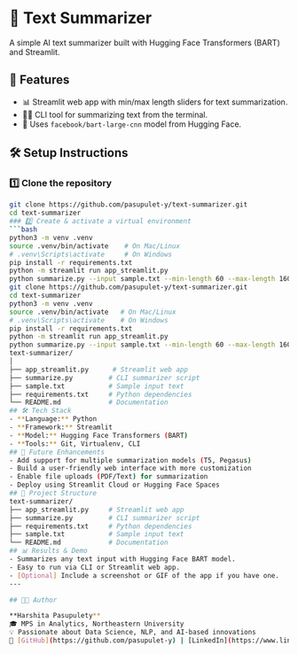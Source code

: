 # 🧠 Text Summarizer

A simple AI text summarizer built with Hugging Face Transformers (BART) and Streamlit.

## 🚀 Features
- 📊 Streamlit web app with min/max length sliders for text summarization.
- 🧑‍💻 CLI tool for summarizing text from the terminal.
- 🤗 Uses `facebook/bart-large-cnn` model from Hugging Face.

## 🛠️ Setup Instructions

### 1️⃣ Clone the repository
```bash
git clone https://github.com/pasupulet-y/text-summarizer.git
cd text-summarizer
### 2️⃣ Create & activate a virtual environment
```bash
python3 -m venv .venv
source .venv/bin/activate    # On Mac/Linux
# .venv\Scripts\activate     # On Windows
pip install -r requirements.txt
python -m streamlit run app_streamlit.py
python summarize.py --input sample.txt --min-length 60 --max-length 160
git clone https://github.com/pasupulet-y/text-summarizer.git
cd text-summarizer
python3 -m venv .venv
source .venv/bin/activate   # On Mac/Linux
# .venv\Scripts\activate    # On Windows
pip install -r requirements.txt
python -m streamlit run app_streamlit.py
python summarize.py --input sample.txt --min-length 60 --max-length 160
text-summarizer/
│
├── app_streamlit.py      # Streamlit web app
├── summarize.py         # CLI summarizer script
├── sample.txt           # Sample input text
├── requirements.txt     # Python dependencies
└── README.md            # Documentation
## 🛠️ Tech Stack
- **Language:** Python  
- **Framework:** Streamlit  
- **Model:** Hugging Face Transformers (BART)  
- **Tools:** Git, Virtualenv, CLI
## 🚀 Future Enhancements
- Add support for multiple summarization models (T5, Pegasus)
- Build a user-friendly web interface with more customization
- Enable file uploads (PDF/Text) for summarization
- Deploy using Streamlit Cloud or Hugging Face Spaces
## 📁 Project Structure
text-summarizer/
├── app_streamlit.py     # Streamlit web app
├── summarize.py         # CLI summarizer script
├── requirements.txt     # Python dependencies
├── sample.txt           # Sample input text
└── README.md            # Documentation
## 📊 Results & Demo
- Summarizes any text input with Hugging Face BART model.
- Easy to run via CLI or Streamlit web app.
- [Optional] Include a screenshot or GIF of the app if you have one.
---

## 👩‍💻 Author

**Harshita Pasupulety**  
🎓 MPS in Analytics, Northeastern University  
💡 Passionate about Data Science, NLP, and AI-based innovations  
🔗 [GitHub](https://github.com/pasupulet-y) | [LinkedIn](https://www.linkedin.com/in/harshitapasupulety/)
